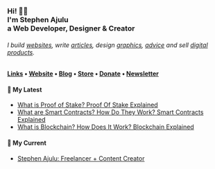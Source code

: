   <!-- Hi there! Feel free to make this your own but don't use my data. Attributions are welcomed --> 
<h3>Hi! 👋🤓<br>I'm Stephen Ajulu<br>a Web Developer, Designer & Creator</h3>
<h6>I build <a href="https://stephenajulu.com/portfolio">websites</a>, write <a href="https://stephenajulu.com/blog">articles</a>, design <a href="https://stephenajulu.com/portfolio">graphics</a>, <a href="https://stephenajulu.com/book-a-consultation">advice</a> and sell <a href="https://stephenajulu.com/store">digital products</a>.</h6>

<h4> <a href="https://stephenajulu.com/links">Links</a> • <a href="https://stephenajulu.com">Website</a> • <a href="https://stephenajulu.com/blog">Blog</a> • <a href="https://stephenajulu.com/store">Store</a> • <a href="https://www.paypal.com/donate/?hosted_button_id=SLNMRAJ59LRC8">Donate</a> • <a href="https://stephenajulu.com/newsletter">Newsletter</a></h4>

<h4>📕 My Latest</h4>

<!-- BLOG-POST-LIST:START -->
- [What is Proof of Stake? Proof Of Stake Explained](https://stephenajulu.com/blog/what-is-proof-of-stake-proof-of-stake-explained/)
- [What are Smart Contracts? How Do They Work? Smart Contracts Explained](https://stephenajulu.com/blog/what-are-smart-contracts-smart-contracts-explained/)
- [What is Blockchain? How Does It Work? Blockchain Explained](https://stephenajulu.com/blog/what-is-blockchain-how-does-it-work-blockchain-explained/)
<!-- BLOG-POST-LIST:END -->

<h4>💼 My Current</h4>

- [Stephen Ajulu: Freelancer + Content Creator](https://stephenajulu.com)
